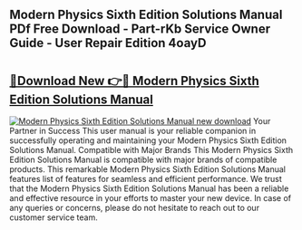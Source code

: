 ## Modern Physics Sixth Edition Solutions Manual PDf Free Download - Part-rKb Service Owner Guide - User Repair Edition 4oayD

# <h2><a href="http://bc68525.oget.top/?id=Modern+Physics+Sixth+Edition+Solutions+Manual">🔗Download New 👉🔴 Modern Physics Sixth Edition Solutions Manual</a></h2>

[![Modern Physics Sixth Edition Solutions Manual new download](https://i.imgur.com/5g1atiW.png)](http://bc68525.oget.top/?id=Modern+Physics+Sixth+Edition+Solutions+Manual)
Your Partner in Success This user manual is your reliable companion in successfully operating and maintaining your Modern Physics Sixth Edition Solutions Manual. Compatible with Major Brands This Modern Physics Sixth Edition Solutions Manual is compatible with major brands of compatible products. This remarkable Modern Physics Sixth Edition Solutions Manual features list of features for seamless and efficient performance. We trust that the Modern Physics Sixth Edition Solutions Manual has been a reliable and effective resource in your efforts to master your new device. In case of any queries or concerns, please do not hesitate to reach out to our customer service team.
